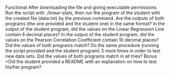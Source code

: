 Functional
After downloading the file and giving executable permissions
Run the script with ./linear-stats, then run the program of the student with the created file (data.txt) by the previous command.
Are the outputs of both programs (the one provided and the student one) in the same format?
In the output of the student program, did the values on the Linear Regression Line contain 6 decimal places?
In the output of the student program, did the values on the Pearson Correlation Coefficient contain 10 decimal places?
Did the values of both programs match?
Do the same procedure (running the script provided and the student program) 3 more times in order to test new data sets.
Did the values of both programs match in all tries?
Bonus
+Did the student provided a README with an explanation on how to test his/her program?
